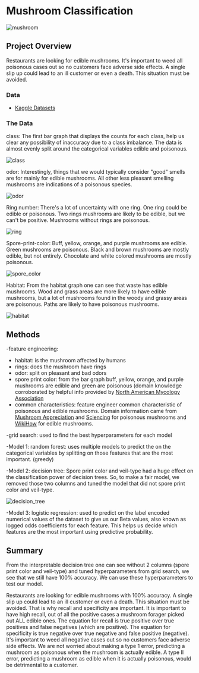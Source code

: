 
# Mushroom Classification

![mushroom](images/mushroom.jpg)

## Project Overview

Restaurants are looking for edible mushrooms. It's important to weed all poisonous cases out so no customers face adverse side effects. A single slip up could lead to an ill customer or even a death. This situation must be avoided. 

### Data

* [Kaggle Datasets](https://www.kaggle.com/uciml/mushroom-classification)

### The Data

class: The first bar graph that displays the counts for each class, help us clear any possibility of inaccuracy due to a class imbalance. The data is almost evenly split around the categorical variables edible and poisonous. 

![class](images/class.PNG)

odor: Interestingly, things that we would typically consider "good" smells are for mainly for edible mushrooms. All other less pleasant smelling mushrooms are indications of a poisonous species.

![odor](images/odor.PNG)

Ring number: There's a lot of uncertainty with one ring. One ring could be edible or poisonous. Two rings mushrooms are likely to be edible, but we can't be positive. Mushrooms without rings are poisonous.

![ring](images/ringnumber.JPG)

Spore-print-color: Buff, yellow, orange, and purple mushrooms are edible. Green mushrooms are poisonous. Black and brown mushrooms are mostly edible, but not entirely. Chocolate and white colored mushrooms are mostly poisonous.

![spore_color](images/spore_color.JPG)

Habitat: From the habitat graph one can see that waste has edible mushrooms. Wood and grass areas are more likely to have edible mushrooms, but a lot of mushrooms found in the woody and grassy areas are poisonous. Paths are likely to have poisonous mushrooms.

![habitat](images/habitat.JPG)


## Methods

-feature engineering:

   - habitat: is the mushroom affected by humans
   - rings: does the mushroom have rings
   - odor: split on pleasant and bad odors
   - spore print color: from the bar graph buff, yellow, orange, and purple mushrooms are edible and green are poisonous (domain knowledge corroborated by helpful info provided by [North American Mycology Association](https://namyco.org/spore_prints.php)
   - common characteristics: feature engineer common characteristic of poisonous and edible mushrooms. Domain information came from [Mushroom Appreciation](https://www.mushroom-appreciation.com/identify-poisonous-mushrooms.html#sthash.h1mUk3jo.dpbs) and [Sciencing](https://sciencing.com/identify-poisonous-mushrooms-2057768.html) for poisonous mushrooms and [WikiHow](https://www.wikihow.com/Identify-Edible-Mushrooms) for edible mushrooms. 

-grid search: used to find the best hyperparameters for each model

-Model 1: random forest: uses multiple models to predict the on the categorical variables by splitting on those features that are the most important. (greedy)

-Model 2: decision tree: Spore print color and veil-type had a huge effect on the classification power of decision trees. So, to make a fair model, we removed those two columns and tuned the model that did not spore print color and veil-type.

![decision_tree](images/tree.png)

-Model 3: logistic regression: used to predict on the label encoded numerical values of the dataset to give us our Beta values, also known as logged odds coefficients for each feature. This helps us decide which features are the most important using predictive probability.


## Summary

From the interpretable decision tree one can see without 2 columns (spore print color and veil-type) and tuned hyperparameters from grid search, we see that we still have 100% accuracy. We can use these hyperparameters to test our model.

Restaurants are looking for edible mushrooms with 100% accuracy. A single slip up could lead to an ill customer or even a death. This situation must be avoided. That is why recall and specificity are important. It is important to have high recall, out of all the positive cases a mushroom forager picked out ALL edible ones. The equation for recall is true positive over true positives and false negatives (which are positive). The equation for specificity is true negative over true negative and false positive (negative). It's important to weed all negative cases out so no customers face adverse side effects. We are not worried about making a type 1 error, predicting a mushroom as poisonous when the mushroom is actually edible. A type II error, predicting a mushroom as edible when it is actually poisonous, would be detrimental to a customer.
